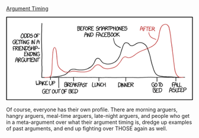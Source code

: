 [Argument Timing](https://xkcd.com/1929)

![Argument Timing](./random_comic.png)

Of course, everyone has their own profile. There are morning arguers, hangry arguers, meal-time arguers, late-night arguers, and people who get in a meta-argument over what their argument timing is, dredge up examples of past arguments, and end up fighting over THOSE again as well.

